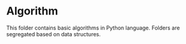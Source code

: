 # Algorithm 

This folder contains basic algorithms in Python language. Folders are segregated based on data structures.
